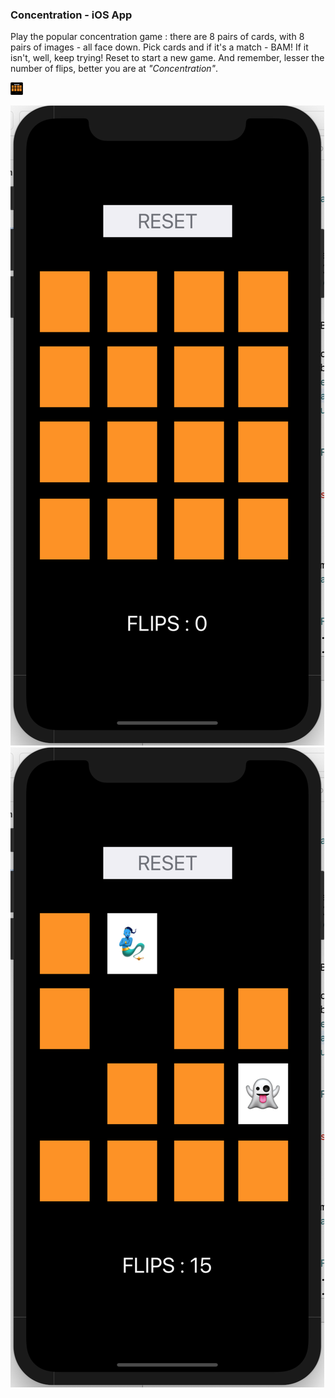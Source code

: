 ### Concentration - iOS App
Play the popular concentration game : there are 8 pairs of cards, with 8 pairs of images - all face down. Pick cards and if it's a match - BAM! If it isn't, well, keep trying! Reset to start a new game. And remember, lesser the number of flips, better you are at *"Concentration"*.

<img src="https://github.com/i-m-ishika/Concentration/blob/main/Screenshot%202020-10-02%20at%207.18.14%20PM.png" alt="alt text" width="20px" height="20px">

![alt text](https://github.com/i-m-ishika/Concentration/blob/main/Screenshot%202020-10-02%20at%207.18.14%20PM.png)
![alt text](https://github.com/i-m-ishika/Concentration/blob/main/Screenshot%202020-10-02%20at%207.17.53%20PM.png)
